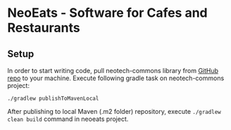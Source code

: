 # NeoEats - Software for Cafes and Restaurants

## Setup

In order to start writing code, pull neotech-commons library
from [GitHub repo](https://github.com/caspianbank/neotech-commons) to your machine. Execute following gradle
task on neotech-commons project:

```shell
./gradlew publishToMavenLocal
```

After publishing to local Maven (.m2 folder) repository, execute `./gradlew clean build` command in neoeats project. 